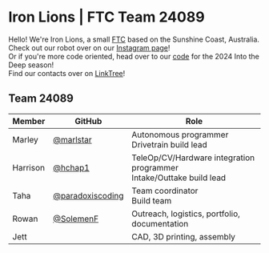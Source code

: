# Iron Lions | FTC Team 24089
Hello! We're Iron Lions, a small [FTC](https://www.firstinspires.org/robotics/ftc) based on the Sunshine Coast, Australia. \
Check out our robot over on our [Instagram page](https://www.instagram.com/ironlionsftc/)! \
Or if you're more code oriented, head over to our [code](https://github.com/IronLionsFTC/FTC24089) for the 2024 Into the Deep season! \
Find our contacts over on [LinkTree](https://linktr.ee/24089)!

## Team 24089
| Member | GitHub | Role |
| ---- | ---- | ---- |
| Marley | [@marlstar](https://github.com/marlstar) | Autonomous programmer<br>Drivetrain build lead |
| Harrison | [@hchap1](https://github.com/hchap1) | TeleOp/CV/Hardware integration programmer<br>Intake/Outtake build lead |
| Taha | [@paradoxiscoding](https://github.com/paradoxiscoding) | Team coordinator<br>Build team |
| Rowan | [@SolemenF](https://github.com/solemenf) | Outreach, logistics, portfolio, documentation |
| Jett |   | CAD, 3D printing, assembly |
